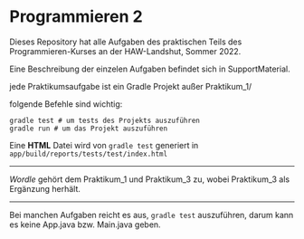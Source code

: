 # Programmieren 2

Dieses Repository hat alle Aufgaben des praktischen Teils des Programmieren-Kurses an der HAW-Landshut, Sommer 2022.

Eine Beschreibung der einzelen Aufgaben befindet sich in SupportMaterial.

jede Praktikumsaufgabe ist ein Gradle Projekt außer Praktikum_1/

folgende Befehle sind wichtig:

```
gradle test # um tests des Projekts auszuführen
gradle run # um das Projekt auszuführen
```

Eine **HTML** Datei wird von `gradle test` generiert in `app/build/reports/tests/test/index.html`

---

_Wordle_ gehört dem Praktikum_1 und Praktikum_3 zu, wobei Praktikum_3 als Ergänzung herhält.

---
Bei manchen Aufgaben reicht es aus, `gradle test` auszuführen, darum kann es keine App.java bzw. Main.java geben.
